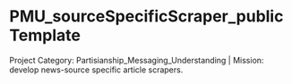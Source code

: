 # PMU_sourceSpecificScraper_publicTemplate
Project Category: Partisianship_Messaging_Understanding | Mission: develop news-source specific article scrapers.
